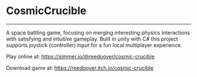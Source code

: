 # CosmicCrucible

<hr/>

A space battling game, focusing on merging interesting physics interactions with satisfying and intuitive gameplay. Built in unity with C# this project supports joystick (controller) input for a fun local multiplayer experience.

Play online at: https://simmer.io/@reedoover/cosmic-crucible

Download game at: https://reedoover.itch.io/cosmic-crucible
